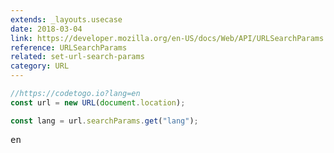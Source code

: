 ```yaml
---
extends: _layouts.usecase
date: 2018-03-04
link: https://developer.mozilla.org/en-US/docs/Web/API/URLSearchParams
reference: URLSearchParams
related: set-url-search-params
category: URL
---
```


```javascript
//https://codetogo.io?lang=en
const url = new URL(document.location);

const lang = url.searchParams.get("lang");
```

<pre class="output">en</pre>
